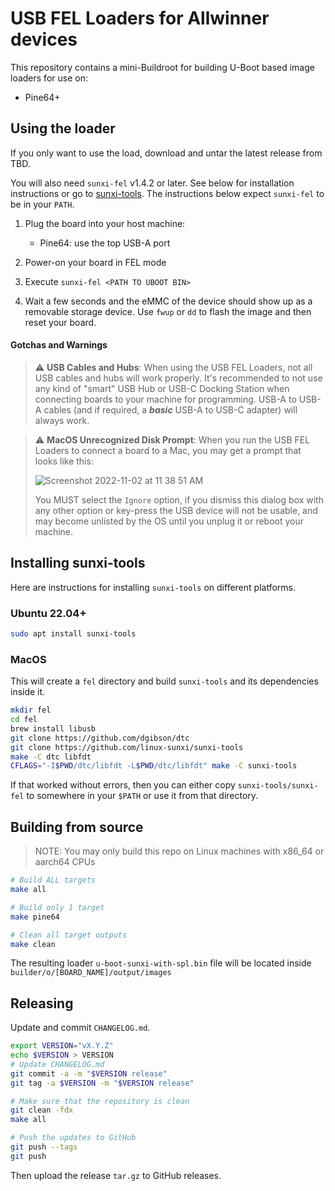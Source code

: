 # USB FEL Loaders for Allwinner devices

This repository contains a mini-Buildroot for building U-Boot based image
loaders for use on:

* Pine64+

## Using the loader

If you only want to use the load, download and untar the latest release from TBD.

You will also need `sunxi-fel` v1.4.2 or later. See below for installation
instructions or go to [sunxi-tools](https://linux-sunxi.org/Sunxi-tools). The
instructions below expect `sunxi-fel` to be in your `PATH`.

1. Plug the board into your host machine:
    * Pine64: use the top USB-A port

2. Power-on your board in FEL mode

3. Execute `sunxi-fel <PATH TO UBOOT BIN>`

4. Wait a few seconds and the eMMC of the device should show up as a removable
   storage device. Use `fwup` or `dd` to flash the image and then reset your
   board.

#### Gotchas and Warnings

> ⚠️ **USB Cables and Hubs**: When using the USB FEL Loaders, not all USB cables
> and hubs will work properly. It's recommended to not use any kind of "smart"
> USB Hub or USB-C Docking Station when connecting boards to your machine for
> programming. USB-A to USB-A cables (and if required, a **_basic_** USB-A to
> USB-C adapter) will always work.


> ⚠️ **MacOS Unrecognized Disk Prompt**: When you run the USB FEL Loaders to
> connect a board to a Mac, you may get a prompt that looks like this:
>
> ![Screenshot 2022-11-02 at 11 38 51 AM](https://user-images.githubusercontent.com/61982076/199574378-9868734b-6b12-4af9-9937-ff620e817724.png)
>
> You MUST select the `Ignore` option, if you dismiss this dialog box with any
> other option or key-press the USB device will not be usable, and may become
> unlisted by the OS until you unplug it or reboot your machine.

## Installing sunxi-tools

Here are instructions for installing `sunxi-tools` on different platforms.

### Ubuntu 22.04+

```sh
sudo apt install sunxi-tools
```

### MacOS

This will create a `fel` directory and build `sunxi-tools` and its dependencies
inside it.

```sh
mkdir fel
cd fel
brew install libusb
git clone https://github.com/dgibson/dtc
git clone https://github.com/linux-sunxi/sunxi-tools
make -C dtc libfdt
CFLAGS="-I$PWD/dtc/libfdt -L$PWD/dtc/libfdt" make -C sunxi-tools
```

If that worked without errors, then you can either copy `sunxi-tools/sunxi-fel`
to somewhere in your `$PATH` or use it from that directory.

## Building from source

> NOTE: You may only build this repo on Linux machines with x86_64 or aarch64
> CPUs

```sh
# Build ALL targets
make all

# Build only 1 target
make pine64   

# Clean all target outputs
make clean
```

The resulting loader `u-boot-sunxi-with-spl.bin` file will be located inside
`builder/o/[BOARD_NAME]/output/images`

## Releasing

Update and commit `CHANGELOG.md`.

```sh
export VERSION="vX.Y.Z"
echo $VERSION > VERSION
# Update CHANGELOG.md
git commit -a -m "$VERSION release"
git tag -a $VERSION -m "$VERSION release"

# Make sure that the repository is clean
git clean -fdx
make all

# Push the updates to GitHub
git push --tags
git push
```

Then upload the release `tar.gz` to GitHub releases.
